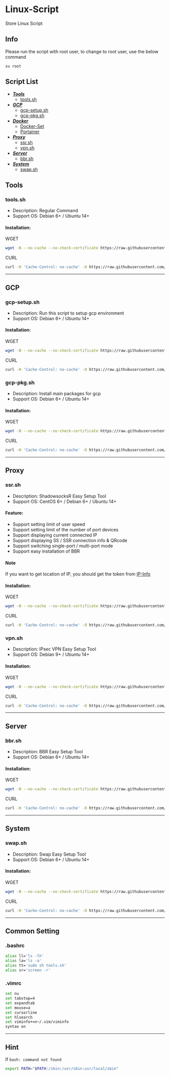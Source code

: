 # Linux-Script
Store Linux Script

## Info
Please run the script with root user, to change to root user, use the below command
```
su root
```

## Script List
* [***Tools***](#Tools)
  * [tools.sh](#toolssh)
* [***GCP***](#GCP)
  * [gcp-setup.sh](#gcp-setupsh)
  * [gcp-pkg.sh](#gcp-pkgsh)
* [***Docker***](#Docker)
  * [Docker-Set](Docker/docker.md)
  * [Portainer](Docker/portainer.md)
* [***Proxy***](#Proxy)
  * [ssr.sh](#ssrsh)
  * [vpn.sh](#vpnsh)
* [***Server***](#Server)
  * [bbr.sh](#bbrsh)
* [***System***](#System)
  * [swap.sh](#swapsh)

## Tools
### tools.sh
- Description: Regular Command
- Support OS: Debian 6+ / Ubuntu 14+

#### Installation:
WGET
``` bash
wget -N --no-cache --no-check-certificate https://raw.githubusercontent.com/carry0987/Linux-Script/master/Tools/tools.sh && chmod +x tools.sh && bash tools.sh
```
CURL
```bash
curl -H 'Cache-Control: no-cache' -O https://raw.githubusercontent.com/carry0987/Linux-Script/master/Tools/tools.sh && chmod +x tools.sh && bash tools.sh
```

---
## GCP
### gcp-setup.sh
- Description: Run this script to setup gcp environment
- Support OS: Debian 6+ / Ubuntu 14+

#### Installation:
WGET
``` bash
wget -N --no-cache --no-check-certificate https://raw.githubusercontent.com/carry0987/Linux-Script/master/GCP/gcp-setup.sh && chmod +x gcp-setup.sh && bash gcp-setup.sh
```
CURL
```bash
curl -H 'Cache-Control: no-cache' -O https://raw.githubusercontent.com/carry0987/Linux-Script/master/GCP/gcp-setup.sh && chmod +x gcp-setup.sh && bash gcp-setup.sh
```

### gcp-pkg.sh
- Description: Install main packages for gcp
- Support OS: Debian 6+ / Ubuntu 14+

#### Installation:
WGET
``` bash
wget -N --no-cache --no-check-certificate https://raw.githubusercontent.com/carry0987/Linux-Script/master/GCP/gcp-pkg.sh && chmod +x gcp-pkg.sh && bash gcp-pkg.sh
```
CURL
```bash
curl -H 'Cache-Control: no-cache' -O https://raw.githubusercontent.com/carry0987/Linux-Script/master/GCP/gcp-pkg.sh && chmod +x gcp-pkg.sh && bash gcp-pkg.sh
```

---
## Proxy
### ssr.sh
- Description: ShadowsocksR Easy Setup Tool
- Support OS: CentOS 6+ / Debian 6+ / Ubuntu 14+

#### Feature:
- Support setting limit of user speed
- Support setting limit of the number of port devices
- Support displaying current connected IP
- Support displaying SS / SSR connection info & QRcode
- Support switching single-port / multi-port mode
- Support easy installation of BBR

#### Note
If you want to get location of IP, you should get the token from [IP-Info](https://ipinfo.io/)

#### Installation:
WGET
``` bash
wget -N --no-cache --no-check-certificate https://raw.githubusercontent.com/carry0987/Linux-Script/master/SSR/ssr.sh && chmod +x ssr.sh && bash ssr.sh
```
CURL
```bash
curl -H 'Cache-Control: no-cache' -O https://raw.githubusercontent.com/carry0987/Linux-Script/master/SSR/ssr.sh && chmod +x ssr.sh && bash ssr.sh
```

### vpn.sh
- Description: IPsec VPN Easy Setup Tool
- Support OS: Debian 9+ / Ubuntu 14+

#### Installation:
WGET
``` bash
wget -N --no-cache --no-check-certificate https://raw.githubusercontent.com/carry0987/Linux-Script/master/VPN/vpn.sh && chmod +x vpn.sh && bash vpn.sh
```
CURL
```bash
curl -H 'Cache-Control: no-cache' -O https://raw.githubusercontent.com/carry0987/Linux-Script/master/VPN/vpn.sh && chmod +x vpn.sh && bash vpn.sh
```

---
## Server
### bbr.sh
- Description: BBR Easy Setup Tool
- Support OS: Debian 6+ / Ubuntu 14+

#### Installation:
WGET
``` bash
wget -N --no-cache --no-check-certificate https://raw.githubusercontent.com/carry0987/Linux-Script/master/BBR/bbr.sh && chmod +x bbr.sh && bash bbr.sh
```
CURL
```bash
curl -H 'Cache-Control: no-cache' -O https://raw.githubusercontent.com/carry0987/Linux-Script/master/BBR/bbr.sh && chmod +x bbr.sh && bash bbr.sh
```

---
## System
### swap.sh
- Description: Swap Easy Setup Tool
- Support OS: Debian 6+ / Ubuntu 14+

#### Installation:
WGET
``` bash
wget -N --no-cache --no-check-certificate https://raw.githubusercontent.com/carry0987/Linux-Script/master/Swap/swap.sh && chmod +x swap.sh && bash swap.sh
```
CURL
```bash
curl -H 'Cache-Control: no-cache' -O https://raw.githubusercontent.com/carry0987/Linux-Script/master/Swap/swap.sh && chmod +x swap.sh && bash swap.sh
```

---
## Common Setting
### .bashrc
```bash
alias ll='ls -lh'
alias la='ls -a'
alias tt='sudo sh tools.sh'
alias sr='screen -r'
```

### .vimrc
```bash
set nu
set tabstop=4
set expandtab
set mouse=a
set cursorline
set hlsearch
set viminfo+=n~/.vim/viminfo
syntax on
```

---
## Hint
If `bash: command not found`
```bash
export PATH="$PATH:/sbin:/usr/sbin:usr/local/sbin"
```
